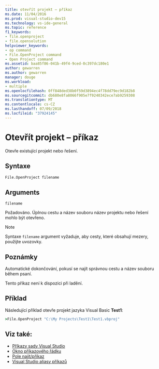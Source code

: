 ```yaml
---
title: otevřít projekt – příkaz
ms.date: 11/04/2016
ms.prod: visual-studio-dev15
ms.technology: vs-ide-general
ms.topic: reference
f1_keywords:
- file.openproject
- file.opensolution
helpviewer_keywords:
- op command
- File.OpenProject command
- Open Project command
ms.assetid: baa85f86-041b-49f4-9ced-0c397dc180e1
author: gewarren
ms.author: gewarren
manager: douge
ms.workload:
- multiple
ms.openlocfilehash: 0ff848ded38b0f59d3894ec4f78dd79ec9d182b8
ms.sourcegitcommit: db680e8fa8066f905e7f9240342ece7ab9259308
ms.translationtype: MT
ms.contentlocale: cs-CZ
ms.lasthandoff: 07/09/2018
ms.locfileid: "37924145"
---
```

# <a name="open-project-command"></a>Otevřít projekt – příkaz

Otevře existující projekt nebo řešení.

## <a name="syntax"></a>Syntaxe

```cmd
File.OpenProject filename
```

## <a name="arguments"></a>Arguments

`filename`

Požadováno. Úplnou cestu a název souboru název projektu nebo řešení mohlo být otevřeno.

> [!NOTE]
> Syntaxe `filename` argument vyžaduje, aby cesty, které obsahují mezery, použijte uvozovky.

## <a name="remarks"></a>Poznámky

Automatické dokončování, pokusí se najít správnou cestu a název souboru během psaní.

Tento příkaz není k dispozici při ladění.

## <a name="example"></a>Příklad

Následující příklad otevře projekt jazyka Visual Basic **Test1**:

```cmd
>File.OpenProject "C:\My Projects\Test1\Test1.vbproj"
```

## <a name="see-also"></a>Viz také:

- [Příkazy sady Visual Studio](../../ide/reference/visual-studio-commands.md)
- [Okno příkazového řádku](../../ide/reference/command-window.md)
- [Pole najít/příkaz](../../ide/find-command-box.md)
- [Visual Studio aliasy příkazů](../../ide/reference/visual-studio-command-aliases.md)